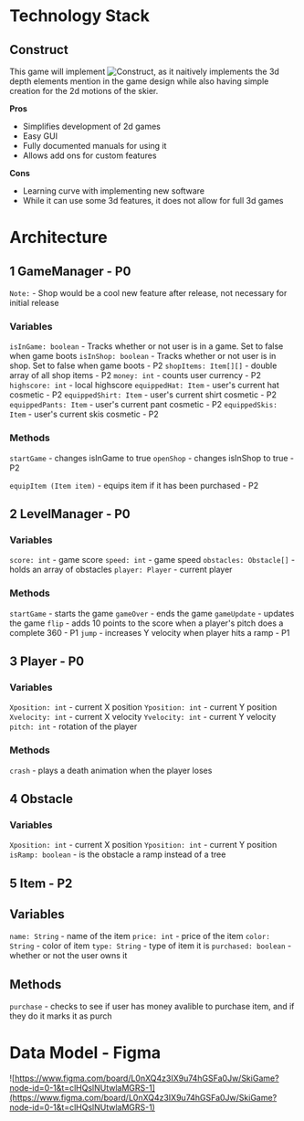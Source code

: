 # Technology Stack

## Construct
This game will implement ![Construct](https://www.construct.net/en/make-games/manuals/construct-3), as it naitively implements the 3d depth elements mention in the game design while also having simple creation for the 2d motions of the skier. 

**Pros**
- Simplifies development of 2d games
- Easy GUI
- Fully documented manuals for using it
- Allows add ons for custom features

**Cons**
- Learning curve with implementing new software
- While it can use some 3d features, it does not allow for full 3d games

# Architecture

## 1 GameManager - P0

`Note:` - Shop would be a cool new feature after release, not necessary for initial release

### Variables

`isInGame: boolean` - Tracks whether or not user is in a game. Set to false when game boots
`isInShop: boolean` - Tracks whether or not user is in shop. Set to false when game boots - P2
`shopItems: Item[][]` - double array of all shop items - P2
`money: int` - counts user currency - P2
`highscore: int` - local highscore
`equippedHat: Item` - user's current hat cosmetic - P2
`equippedShirt: Item` - user's current shirt cosmetic - P2
`equippedPants: Item` - user's current pant cosmetic - P2
`equippedSkis: Item` - user's current skis cosmetic - P2

### Methods

`startGame` - changes isInGame to true
`openShop` - changes isInShop to true - P2

`equipItem (Item item)` - equips item if it has been purchased - P2

## 2 LevelManager - P0

### Variables

`score: int` - game score
`speed: int` - game speed
`obstacles: Obstacle[]` - holds an array of obstacles 
`player: Player` - current player

### Methods

`startGame` - starts the game
`gameOver` - ends the game
`gameUpdate` - updates the game
`flip` - adds 10 points to the score when a player's pitch does a complete 360 - P1
`jump` - increases Y velocity when player hits a ramp - P1

## 3 Player - P0

### Variables

`Xposition: int` - current X position
`Yposition: int` - current Y position
`Xvelocity: int` - current X velocity
`Yvelocity: int` - current Y velocity
`pitch: int` - rotation of the player

### Methods

`crash` - plays a death animation when the player loses

## 4 Obstacle

### Variables

`Xposition: int` - current X position
`Yposition: int` - current Y position
`isRamp: boolean` - is the obstacle a ramp instead of a tree

## 5 Item - P2

## Variables

`name: String` - name of the item
`price: int` - price of the item
`color: String` - color of item
`type: String` - type of item it is
`purchased: boolean` - whether or not the user owns it

## Methods

`purchase` - checks to see if user has money avalible to purchase item, and if they do it marks it as purch

# Data Model - Figma

![https://www.figma.com/board/L0nXQ4z3IX9u74hGSFa0Jw/SkiGame?node-id=0-1&t=clHQslNUtwlaMGRS-1](https://www.figma.com/board/L0nXQ4z3IX9u74hGSFa0Jw/SkiGame?node-id=0-1&t=clHQslNUtwlaMGRS-1)
